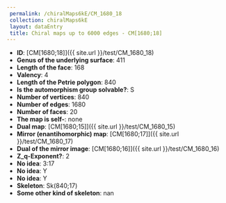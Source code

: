 ```yaml
--- 
 permalink: /chiralMaps6kE/CM_1680_18 
 collection: chiralMaps6kE
 layout: dataEntry
 title: Chiral maps up to 6000 edges - CM[1680;18]
---
```


- **ID**: [CM[1680;18]]({{ site.url }}/test/CM_1680_18)
- **Genus of the underlying surface**: 411
- **Length of the face**: 168
- **Valency**: 4
- **Length of the Petrie polygon**: 840
- **Is the automorphism group solvable?**: S
- **Number of vertices**: 840
- **Number of edges**: 1680
- **Number of faces**: 20
- **The map is self-**: none
- **Dual map**: [CM[1680;15]]({{ site.url }}/test/CM_1680_15)
- **Mirror (enantihomorphic) map**: [CM[1680;17]]({{ site.url }}/test/CM_1680_17)
- **Dual of the mirror image**: [CM[1680;16]]({{ site.url }}/test/CM_1680_16)
- **Z_q-Exponent?**: 2
- **No idea**:  3:17
- **No idea**: Y
- **No idea**: Y
- **Skeleton**: Sk(840;17)
- **Some other kind of skeleton**: nan
